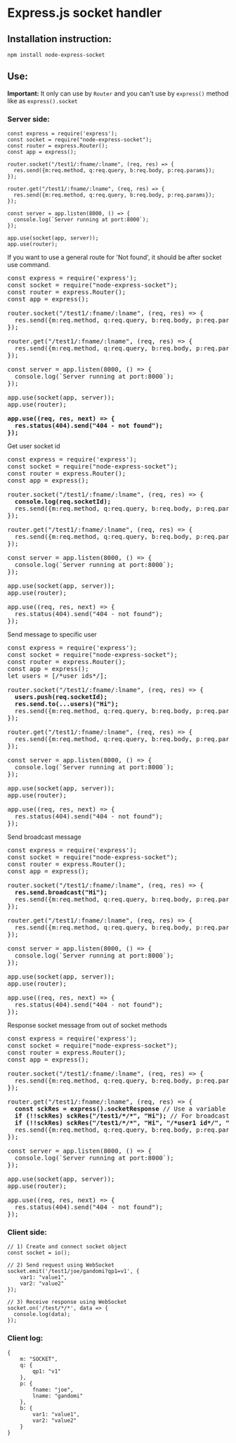 # Express.js socket handler

## Installation instruction:

`npm install node-express-socket`

## Use:

**Important:** It only can use by `Router` and you can't use by `express()` method like as `express().socket`

### Server side:

```
const express = require('express');
const socket = require("node-express-socket");
const router = express.Router();
const app = express();

router.socket("/test1/:fname/:lname", (req, res) => {
  res.send({m:req.method, q:req.query, b:req.body, p:req.params});
});

router.get("/test1/:fname/:lname", (req, res) => {
  res.send({m:req.method, q:req.query, b:req.body, p:req.params});
});

const server = app.listen(8000, () => {
  console.log(`Server running at port:8000`);
});

app.use(socket(app, server));
app.use(router);
```

If you want to use a general route for 'Not found', it should be after socket use command.

<pre>
const express = require('express');
const socket = require("node-express-socket");
const router = express.Router();
const app = express();

router.socket("/test1/:fname/:lname", (req, res) => {
  res.send({m:req.method, q:req.query, b:req.body, p:req.params});
});

router.get("/test1/:fname/:lname", (req, res) => {
  res.send({m:req.method, q:req.query, b:req.body, p:req.params});
});

const server = app.listen(8000, () => {
  console.log(`Server running at port:8000`);
});

app.use(socket(app, server));
app.use(router);

<b>app.use((req, res, next) => {
  res.status(404).send("404 - not found");
});</b>
</pre>

Get user socket id

<pre>
const express = require('express');
const socket = require("node-express-socket");
const router = express.Router();
const app = express();

router.socket("/test1/:fname/:lname", (req, res) => {
  <b>console.log(req.socketId);</b>
  res.send({m:req.method, q:req.query, b:req.body, p:req.params});
});

router.get("/test1/:fname/:lname", (req, res) => {
  res.send({m:req.method, q:req.query, b:req.body, p:req.params});
});

const server = app.listen(8000, () => {
  console.log(`Server running at port:8000`);
});

app.use(socket(app, server));
app.use(router);

app.use((req, res, next) => {
  res.status(404).send("404 - not found");
});
</pre>

Send message to specific user

<pre>
const express = require('express');
const socket = require("node-express-socket");
const router = express.Router();
const app = express();
let users = [/*user ids*/];

router.socket("/test1/:fname/:lname", (req, res) => {
  <b>users.push(req.socketId);</b>
  <b>res.send.to(...users)("Hi");</b>
  res.send({m:req.method, q:req.query, b:req.body, p:req.params});
});

router.get("/test1/:fname/:lname", (req, res) => {
  res.send({m:req.method, q:req.query, b:req.body, p:req.params});
});

const server = app.listen(8000, () => {
  console.log(`Server running at port:8000`);
});

app.use(socket(app, server));
app.use(router);

app.use((req, res, next) => {
  res.status(404).send("404 - not found");
});
</pre>

Send broadcast message

<pre>
const express = require('express');
const socket = require("node-express-socket");
const router = express.Router();
const app = express();

router.socket("/test1/:fname/:lname", (req, res) => {
  <b>res.send.broadcast("Hi");</b>
  res.send({m:req.method, q:req.query, b:req.body, p:req.params});
});

router.get("/test1/:fname/:lname", (req, res) => {
  res.send({m:req.method, q:req.query, b:req.body, p:req.params});
});

const server = app.listen(8000, () => {
  console.log(`Server running at port:8000`);
});

app.use(socket(app, server));
app.use(router);

app.use((req, res, next) => {
  res.status(404).send("404 - not found");
});
</pre>

Response socket message from out of socket methods

<pre>
const express = require('express');
const socket = require("node-express-socket");
const router = express.Router();
const app = express();

router.socket("/test1/:fname/:lname", (req, res) => {
  res.send({m:req.method, q:req.query, b:req.body, p:req.params});
});

router.get("/test1/:fname/:lname", (req, res) => {
  <b>const sckRes = express().socketResponse</b> // Use a variable to check if any socket connection has exists and call it
  <b>if (!!sckRes) sckRes("/test1/*/*", "Hi");</b> // For broadcast messaging
  <b>if (!!sckRes) sckRes("/test1/*/*", "Hi", "/*user1 id*/", "/*user2 id*/", ...);</b> // For sending message to specific users
  res.send({m:req.method, q:req.query, b:req.body, p:req.params});
});

const server = app.listen(8000, () => {
  console.log(`Server running at port:8000`);
});

app.use(socket(app, server));
app.use(router);

app.use((req, res, next) => {
  res.status(404).send("404 - not found");
});
</pre>

### Client side:

```
// 1) Create and connect socket object
const socket = io();

// 2) Send request using WebSocket
socket.emit('/test1/joe/gandomi?qp1=v1', {
    var1: "value1",
    var2: "value2"
});

// 3) Receive response using WebSocket
socket.on('/test/*/*', data => {
  console.log(data);
});
```

### Client log:
```
{
    m: "SOCKET",
    q: {
        qp1: "v1"
    },
    p: {
        fname: "joe",
        lname: "gandomi"
    },
    b: {
        var1: "value1",
        var2: "value2"
    }
}
```